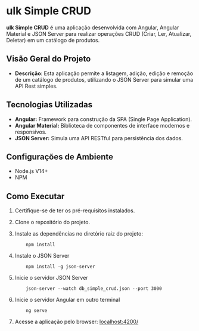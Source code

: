 # ulk Simple CRUD

**ulk Simple CRUD** é uma aplicação desenvolvida com Angular, Angular Material e JSON Server para realizar operações CRUD (Criar, Ler, Atualizar, Deletar) em um catálogo de produtos.

## Visão Geral do Projeto
- **Descrição**: Esta aplicação permite a listagem, adição, edição e remoção de um catálogo de produtos, utilizando o JSON Server para simular uma API Rest simples.

## Tecnologias Utilizadas

- **Angular:** Framework para construção da SPA (Single Page Application).
- **Angular Material:** Biblioteca de componentes de interface modernos e responsivos.
- **JSON Server:** Simula uma API RESTful para persistência dos dados.

## Configurações de Ambiente

- Node.js V14+
- NPM

## Como Executar

1. Certifique-se de ter os pré-requisitos instalados.
2. Clone o repositório do projeto.
3. Instale as dependências no diretório raiz do projeto:
    ```console
        npm install
    ```

4. Instale o JSON Server
    ```console
        npm install -g json-server
    ```

5. Inicie o servidor JSON Server
    ```console
        json-server --watch db_simple_crud.json --port 3000
    ```

6. Inicie o servidor Angular em outro terminal
    ```console
        ng serve
    ```

7. Acesse a aplicação pelo browser: [localhost:4200/](http://localhost:4200)
